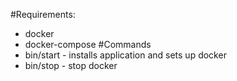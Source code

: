 #Requirements:
- docker
- docker-compose
#Commands
- bin/start - installs application and sets up docker
- bin/stop - stop docker